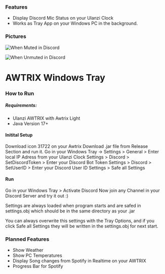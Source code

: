 
### Features


- Display Discord Mic Status on your Ulanzi Clock
- Works as Tray App on your Windows PC in the background.


### Pictures
![When Muted in Discord](https://i.imgur.com/iATtqxx.png)

![When Unmuted in Discord](https://i.imgur.com/efBhZJr.png)

# AWTRIX Windows Tray

### How to Run

##### Requirements:
- Ulanzi AWTRIX with Awtrix Light
- Java Version 17+

#### Initital Setup
Download icon 31722 on your Awtrix
Download .jar file from Release Section and run it.
Go in your Windows Tray -> Settings > General > Enter local IP Adress from your Ulanzi Clock
Settings > Discord > SetDiscordToken > Enter your Discord Bot Token
Settings > Discord > SetUserID > Enter your Discord User ID
Settings > Safe all Settings 

#### Run
Go in your Windows Tray > Activate Discord
Now join any Channel in your Discord Server and try it out :)

Settings are always loaded when program starts and are safed in settings.obj which should be in the same directory as your .jar

You can always overwrite this settings with the Tray Options, and if you click Safe all Settings they will be written in the settings.obj for next start.



### Planned Features
- Show Weather
- Show PC Temperatures
- Display Song changes from Spotify in Realtime on your AWTRIX
- Progress Bar for Spotify


